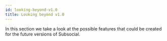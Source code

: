 ```yaml
---
id: looking-beyond-v1.0
title: Looking beyond v1.0
---
```


In this section we take a look at the possible features that could be created for the future
versions of Subsocial.